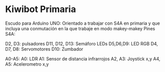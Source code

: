 # Kiwibot Primaria
Escudo para Arduino UNO:
Orientado a trabajar con S4A en primaria y que incluya una conmutación en la que trabaje en modo makey-makey
Pines S4A:

D2, D3: pulsadores
D11, D12, D13: Semáforo LEDs
D5,D6,D9: LED RGB
D4, D7, D8: Servomotores
D10: Zumbador

A0-A5: 
A0: LDR
A1: Sensor de distancia infrarrojos
A2, A3: Joystick x,y 
A4, A5: Acelerometro x,y
